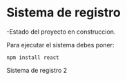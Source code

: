 <h1>Sistema de registro</h1>

-Estado del proyecto en construccion.

Para ejecutar el sistema debes poner:


```npm install react```

Sistema de registro 2
